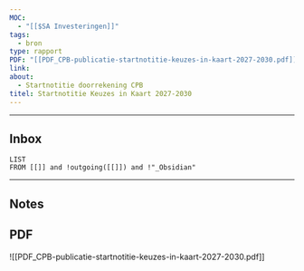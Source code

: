 ```yaml
---
MOC:
  - "[[$SA Investeringen]]"
tags:
  - bron
type: rapport
PDF: "[[PDF_CPB-publicatie-startnotitie-keuzes-in-kaart-2027-2030.pdf]]"
link:
about:
  - Startnotitie doorrekening CPB
titel: Startnotitie Keuzes in Kaart 2027-2030
---
```

---
## Inbox
```dataview
LIST
FROM [[]] and !outgoing([[]]) and !"_Obsidian"
```
---
## Notes


## PDF

![[PDF_CPB-publicatie-startnotitie-keuzes-in-kaart-2027-2030.pdf]]
